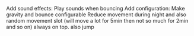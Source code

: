 Add sound effects: Play sounds when bouncing
Add configuration: Make gravity and bounce configurable
Reduce movement during night and also random movement slot (will move a lot for 5min then not so much for 2min and so on)
always on top. also jump
